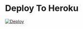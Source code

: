 # Deploy To Heroku 
[![Deploy](https://www.herokucdn.com/deploy/button.svg)](https://dashboard.heroku.com/new?template=https://github.com/skofficial001/CC_BOT)
